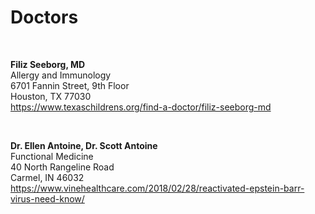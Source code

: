 

# Doctors

<br>

**Filiz Seeborg, MD**   
Allergy and Immunology   
6701 Fannin Street, 9th Floor    
Houston, TX 77030       
https://www.texaschildrens.org/find-a-doctor/filiz-seeborg-md     

<br>

**Dr. Ellen Antoine, Dr. Scott Antoine**        
Functional Medicine    
40 North Rangeline Road    
Carmel, IN 46032     
https://www.vinehealthcare.com/2018/02/28/reactivated-epstein-barr-virus-need-know/    
